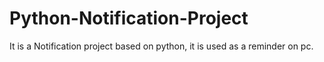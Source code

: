 # Python-Notification-Project
It is a Notification project based on python, it is used as a reminder on pc.
